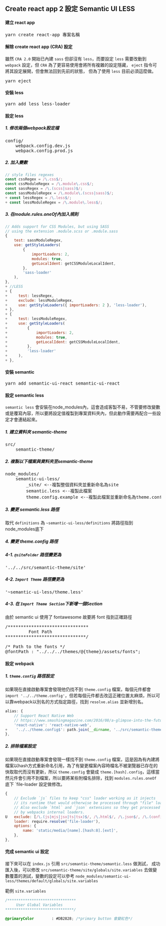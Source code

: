 ## Create react app 2 設定 Semantic UI LESS

#### 建立 react app

<pre>yarn create react-app 專案名稱</pre>

#### 解除 create react app (CRA) 設定

雖然 `CRA 2.0` 開始已內建 `sass` 但卻沒有 `less`，而要設定 `less` 需要改動到 `webpack` 設定，但 `CRA` 為了更容易使用會將所有複雜的設定隱藏， `eject` 指令可將其設定展開，但會無法回到先前的狀態， 但為了使用 `less` 目前必須這麼做。

<pre>yarn eject</pre>

#### 安裝 less
<pre>yarn add less less-loader</pre>

#### 設定 less
##### 1. 修改兩個webpack設定檔
<pre>
config/
    webpack.config.dev.js
    webpack.config.prod.js
</pre>
##### 2. 加入變數
```js
// style files regexes
const cssRegex = /\.css$/;
const cssModuleRegex = /\.module\.css$/;
const sassRegex = /\.(scss|sass)$/;
const sassModuleRegex = /\.module\.(scss|sass)$/;
+ const lessRegex = /\.less$/;
+ const lessModuleRegex = /\.module\.less$/;
```
##### 3. 在module.rules.oneOf內加入規則
```js
// Adds support for CSS Modules, but using SASS
// using the extension .module.scss or .module.sass
{
    test: sassModuleRegex,
    use: getStyleLoaders(
        {
            importLoaders: 2,
            modules: true,
            getLocalIdent: getCSSModuleLocalIdent,
        },
        'sass-loader'
    ),
},
+ //LESS
+ {
+     test: lessRegex,
+     exclude: lessModuleRegex,
+     use: getStyleLoaders({ importLoaders: 2 }, 'less-loader'),
+ },
+ {
+     test: lessModuleRegex,
+     use: getStyleLoaders(
+         {
+             importLoaders: 2,
+             modules: true,
+             getLocalIdent: getCSSModuleLocalIdent,
+         },
+         'less-loader'
+     ),
+ },
```

#### 安裝 semantic

<pre>yarn add semantic-ui-react semantic-ui-react</pre>

#### 設定 semantic less
`semantic less` 會安裝在node_modules內，這會造成客製不易，不管要修改變數或是覆寫內容，所以要將設定值複製到專案資料夾內，但此動作需要再配合一些設定才會連結起來。

##### 1. 建立資料夾 semantic-theme
<pre>
src/
    semantic-theme/
</pre>

##### 2. 複製以下檔案與資料夾至semantic-theme
<pre>
node_modules/
    semantic-ui-less/
        _site/ <--複製整個資料夾並重新命名為site
        semantic.less <--複製此檔案
        theme.config.example <--複製此檔案並重新命名為theme.config
</pre> 

##### 3. 變更 semantic.less 路徑

取代 `definitions` 為 `~semantic-ui-less/definitions` 將路徑指到node_modules底下

##### 4. 變更 theme.config 路徑

##### 4-1. `@siteFolder` 路徑變更為 
<pre>'../../src/semantic-theme/site'</pre>

##### 4-2. `Import Theme` 路徑變更為 
<pre>'~semantic-ui-less/theme.less'</pre>

##### 4-3. 在 `Import Theme Section`下新增一個Section 

由於 semantic ui 使用了 fontawesome 故要將 font 指到正確路徑
<pre>
/*******************************
         Font Path
*******************************/

/* Path to the fonts */
@fontPath : "../../../themes/@{theme}/assets/fonts";
</pre>

#### 設定 webpack

##### 1. `theme.config` 路徑設定

如果現在直接啟動專案會發現他仍找不到 `theme.config` 檔案，每個元件都會`import '../../theme.config'`，但若每個元件都去改這正確位置太麻煩，所以可以靠webpack以別名的方式指定路徑，找到 `resolve.alias` 並新增別名。
```js
alias: {
    // Support React Native Web
    // https://www.smashingmagazine.com/2016/08/a-glimpse-into-the-future-with-react-native-for-web/
    'react-native': 'react-native-web',
+    '../../theme.config$': path.join(__dirname, '../src/semantic-theme/theme.config'),
},
```

##### 2. 排除檔案設定

如果現在直接啟動專案會發現一樣找不到 `theme.config` 檔案，這是因為有內建將檔案以hash方式重新命名引用，為了有變更檔案內容時檔名不被瀏覽器已存在的快取取代而沒有更新，所以 `theme.config` 會變成 `theme.[hash].config`，這樣當然元件會引用不到檔案，所以要將某些附檔名排除，找到 `modules.rules.oneOf` 底下 `file-loader 設定做修改。

```js
{
    // Exclude `js` files to keep "css" loader working as it injects
    // its runtime that would otherwise be processed through "file" loader.
    // Also exclude `html` and `json` extensions so they get processed
    // by webpacks internal loaders.
U   exclude: [/\.(js|mjs|jsx|ts|tsx)$/, /\.html$/, /\.json$/, /\.(config|overrides|variables)$/],
    loader: require.resolve('file-loader'),
    options: {
        name: 'static/media/[name].[hash:8].[ext]',
    },
},
```

#### 完成 semantic ui 設定

接下來可以在 `index.js` 引用 `src/semantic-theme/semantic.less` 做測試，
成功匯入後，可以修改 `src/semantic-theme/site/globals/site.variables` 去做變數覆蓋的測試，變數的設定可以參考 `node_modules/semantic-ui-less/themes/default/globals/site.variables`

範例 `site.variables`
```css
/*******************************
     User Global Variables
*******************************/

@primaryColor        : #DB2828; /*primary button 會變紅色*/
```
